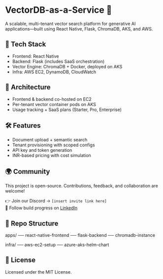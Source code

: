 # VectorDB-as-a-Service 🧠

A scalable, multi-tenant vector search platform for generative AI applications—built using React Native, Flask, ChromaDB, AKS, and AWS.

## 🚀 Tech Stack
- Frontend: React Native
- Backend: Flask (includes SaaS orchestration)
- Vector Engine: ChromaDB + Docker, deployed on AKS
- Infra: AWS EC2, DynamoDB, CloudWatch

## 🧱 Architecture
- Frontend & backend co-hosted on EC2
- Per-tenant vector container pods on AKS
- Usage tracking + SaaS plans (Starter, Pro, Enterprise)

## 🛠 Features
- Document upload + semantic search
- Tenant provisioning with scoped configs
- API key and token generation
- INR-based pricing with cost simulation

## 🌍 Community
This project is open-source. Contributions, feedback, and collaboration are welcome!

👉 Join our Discord → `[insert invite link here]`  
📣 Follow build progress on [LinkedIn](https://www.linkedin.com/in/YOUR_PROFILE)

## 📂 Repo Structure
apps/ ── react-native-frontend 
      ── flask-backend 
      ── chromadb-instance


infra/ ── aws-ec2-setup 
       ── azure-aks-helm-chart


## 📃 License
Licensed under the MIT License.